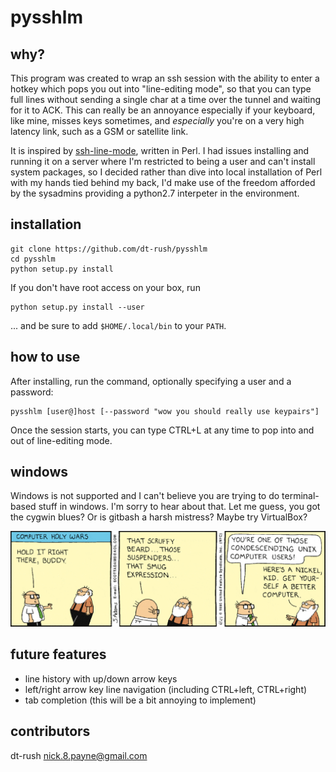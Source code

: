 pysshlm
===

## why?

This program was created to wrap an ssh session with the ability to enter a hotkey which pops you out into "line-editing mode", so that you can type full lines without sending a single char at a time over the tunnel and waiting for it to ACK. This can really be an annoyance especially if your keyboard, like mine, misses keys sometimes, and *especially* you're on a very high latency link, such as a GSM or satellite link.

It is inspired by [ssh-line-mode](https://github.com/mnalis/ssh-line-mode/), written in Perl. I had issues installing and running it on a server where I'm restricted to being a user and can't install system packages, so I decided rather than dive into local installation of Perl with my hands tied behind my back, I'd make use of the freedom afforded by the sysadmins providing a python2.7 interpeter in the environment.

## installation

```
git clone https://github.com/dt-rush/pysshlm
cd pysshlm
python setup.py install
```
If you don't have root access on your box, run 
```
python setup.py install --user
```
... and be sure to add `$HOME/.local/bin` to your `PATH`.

## how to use

After installing, run the command, optionally specifying a user and a password:

    pysshlm [user@]host [--password "wow you should really use keypairs"]

Once the session starts, you can type CTRL+L at any time to pop into and out of line-editing mode.

## windows

Windows is not supported and I can't believe you are trying to do terminal-based stuff in windows. I'm sorry to hear about that. Let me guess, you got the cygwin blues? Or is gitbash a harsh mistress? Maybe try VirtualBox? 

![Yep.](/images/linuxftw.gif?raw=true)

## future features

* line history with up/down arrow keys 
* left/right arrow key line navigation (including CTRL+left, CTRL+right)
* tab completion (this will be a bit annoying to implement)

## contributors

dt-rush <nick.8.payne@gmail.com>
